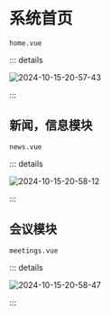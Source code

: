 # 系统首页

`home.vue`

::: details

![2024-10-15-20-57-43](https://s2.loli.net/2024/10/15/W8bcqZ1aC7zkG9n.png)

:::

## 新闻，信息模块

`news.vue`

::: details

![2024-10-15-20-58-12](https://s2.loli.net/2024/10/15/mUajDrhZ4CFwfdA.png)

:::

## 会议模块

`meetings.vue`

::: details

![2024-10-15-20-58-47](https://s2.loli.net/2024/10/15/9CJ2IoPY7jvkuyG.png)

:::
